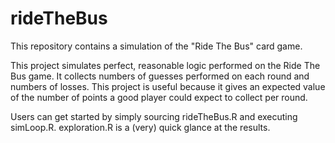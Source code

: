 # rideTheBus
This repository contains a simulation of the "Ride The Bus" card game.

This project simulates perfect, reasonable logic performed on the Ride The Bus game. It collects numbers of guesses performed on each round and numbers of losses. This project is useful because it gives an expected value of the number of points a good player could expect to collect per round.

Users can get started by simply sourcing rideTheBus.R and executing simLoop.R. exploration.R is a (very) quick glance at the results.
